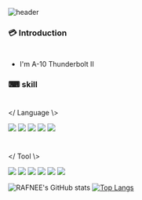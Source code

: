 ![header](https://capsule-render.vercel.app/api?type=waving&color=36B6E5&height=130&section=header&text=RAFNEE&animation=bilnk&fontSize=70&fontAlignY=70&fontColor=0F0F0F&)

### 💳 Introduction
#
* I'm A-10 Thunderbolt II

### ⌨ skill
#
</ Language \\>

<img src="https://img.shields.io/badge/Verilog-40AEF0?style=flat&logo=verilog&logoColor=white"> <img src="https://img.shields.io/badge/C++-00599C?style=flat&logo=cplusplus&logoColor=white">
<img src="https://img.shields.io/badge/ARM-0091BD?style=flat&logo=arm&logoColor=white">
<img src="https://img.shields.io/badge/C-A8B9CC?style=flat&logo=C&logoColor=blue">
<img src="https://img.shields.io/badge/python-3776AB?style=flat&logo=python&logoColor=white">
#
</ Tool \\>

<img src="https://img.shields.io/badge/Visual Studio-5C2D91?style=flat&logo=visualstudio&logoColor=white"> <img src="https://img.shields.io/badge/VS Code-007ACC?style=flat&logo=visualstudiocode&logoColor=white">
<img src="https://img.shields.io/badge/Github-181717?style=flat&logo=github&logoColor=white">
<img src="https://img.shields.io/badge/VMware-607078?style=flat&logo=vmware&logoColor=white">
<img src="https://img.shields.io/badge/Quartus-40AEF0?style=flat&logo=quartus&logoColor=white">
<img src="https://img.shields.io/badge/ARMkeil-394049?style=flat&logo=armkeil&logoColor=white">

![RAFNEE's GitHub stats](https://github-readme-stats.vercel.app/api?username=RAFNEE&show_icons=true&theme=tokyonight)
[![Top Langs](https://github-readme-stats.vercel.app/api/top-langs/?username=RAFNEE&langs_count=10&layout=compact&theme=tokyonight)](https://github.com/RAFNEE/RAFNEE)
